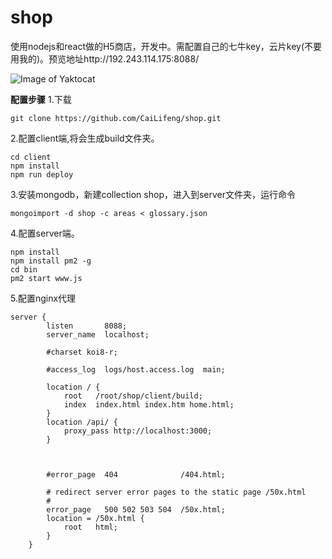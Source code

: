 # shop
使用nodejs和react做的H5商店，开发中。需配置自己的七牛key，云片key(不要用我的)。预览地址http://192.243.114.175:8088/

![Image of Yaktocat](http://obbapcolf.bkt.clouddn.com/5d70eeb210b5157af07b9e3d7323521c.png)

**配置步骤**
1.下载
```
git clone https://github.com/CaiLifeng/shop.git
```

2.配置client端,将会生成build文件夹。

```
cd client
npm install
npm run deploy
```

3.安装mongodb，新建collection shop，进入到server文件夹，运行命令

```
mongoimport -d shop -c areas < glossary.json
```

4.配置server端。
```
npm install
npm install pm2 -g
cd bin
pm2 start www.js
```

5.配置nginx代理

```
server {
        listen       8088;
        server_name  localhost;

        #charset koi8-r;

        #access_log  logs/host.access.log  main;

        location / {
            root   /root/shop/client/build;
            index  index.html index.htm home.html;
        }
        location /api/ {
            proxy_pass http://localhost:3000;
        }

        
        
        #error_page  404              /404.html;

        # redirect server error pages to the static page /50x.html
        #
        error_page   500 502 503 504  /50x.html;
        location = /50x.html {
            root   html;
        }
    }
```










